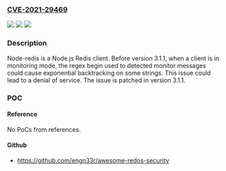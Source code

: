 ### [CVE-2021-29469](https://cve.mitre.org/cgi-bin/cvename.cgi?name=CVE-2021-29469)
![](https://img.shields.io/static/v1?label=Product&message=node-redis&color=blue)
![](https://img.shields.io/static/v1?label=Version&message=n%2Fa&color=blue)
![](https://img.shields.io/static/v1?label=Vulnerability&message=CWE-400%20Uncontrolled%20Resource%20Consumption&color=brighgreen)

### Description

Node-redis is a Node.js Redis client. Before version 3.1.1, when a client is in monitoring mode, the regex begin used to detected monitor messages could cause exponential backtracking on some strings. This issue could lead to a denial of service. The issue is patched in version 3.1.1.

### POC

#### Reference
No PoCs from references.

#### Github
- https://github.com/engn33r/awesome-redos-security

